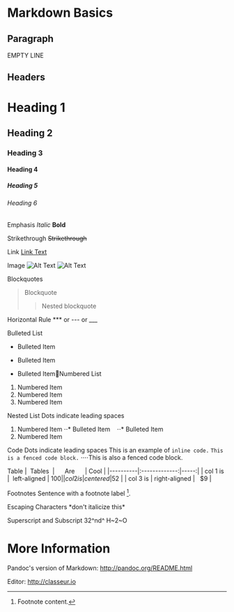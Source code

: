 # Markdown Basics

## Paragraph

EMPTY LINE 

## Headers
# Heading 1
## Heading 2
### Heading 3
#### Heading 4
##### Heading 5
###### Heading 6

Emphasis
*Italic*
**Bold**

Strikethrough
~~Strikethrough~~

Link
[Link Text](http://www.pandoc.org)

Image
![Alt Text](/path/to/image.jpg)
![Alt Text](/path/to/image.jpg "Title")

Blockquotes
> Blockquote
>> Nested blockquote

Horizontal Rule
*** or --- or ___

Bulleted List
* Bulleted Item
- Bulleted Item
+ Bulleted ItemNumbered List
1. Numbered Item
2. Numbered Item
3. Numbered Item

Nested List
Dots indicate leading spaces
1. Numbered Item
⋅⋅* Bulleted Item   
⋅⋅* Bulleted Item   
2. Numbered Item

Code
Dots indicate leading spaces
This is an example of `inline code.`
```This is a fenced code block.```
⋅⋅⋅⋅This is also a fenced code block.

Table
|  Tables  |      Are      | Cool |
|----------|:-------------:|-----:|
| col 1 is |  left-aligned | $100 |
| col 2 is |    centered   |  $52 |
| col 3 is | right-aligned |   $9 |

Footnotes
Sentence with a footnote label [^1].
[^1]: Footnote content.

Escaping Characters
\*don't italicize this\*

Superscript and Subscript
32^nd^
H~2~O


# More Information

Pandoc's version of Markdown:		http://pandoc.org/README.html

Editor: 						http://classeur.io